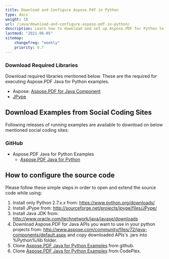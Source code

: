 ```yaml
---
title: Download and Configure Aspose.Pdf in Python
type: docs
weight: 10
url: /java/download-and-configure-aspose-pdf-in-python/
description: Learn how to download and set up Aspose.PDF for Python to begin processing and manipulating PDF files within your Python environment.
lastmod: "2021-06-05"
sitemap:
    changefreq: "weekly"
    priority: 0.7
---
```


### Download Required Libraries

Download required libraries mentioned below. These are the required for executing Aspose.PDF Java for Python examples.

- Aspose: [Aspose.PDF for Java Component](https://downloads.aspose.com/pdf/java)
- [JPype](https://pypi.python.org/pypi/JPype1)

## Download Examples from Social Coding Sites

Following releases of running examples are available to download on below mentioned social coding sites:

### GitHub

- Aspose.PDF Java for Python Examples
  - [Aspose.PDF Java for Python](https://github.com/aspose-pdf/Aspose.PDF-for-Java/tree/master/Plugins/Aspose_Pdf_Java_for_Python)

## How to configure the source code

Please follow these simple steps in order to open and extend the source code while using:

1. Install only Python 2.7.x.x from: <https://www.python.org/downloads/>
2. Install JPype from: <http://sourceforge.net/projects/jpype/files/JPype/>
3. Install Java JDK from: <http://www.oracle.com/technetwork/java/javase/downloads>
4. Download Aspose.PDF for Java APIs you want to use in your python projects from: <http://www.aspose.com/community/files/72/java-components/default.aspx> and copy downloaded APIs's .jars into %Python%/lib folder.
5. Clone [Aspose.PDF Java for Python Examples](https://github.com/aspose-pdf/Aspose.PDF-for-Java/tree/master/Plugins/Aspose_Pdf_Java_for_Python) from github.
6. Clone [Aspose.PDF Java for Python Examples](http://asposepdfjavapython.codeplex.com/) from CodePlex.
